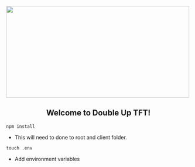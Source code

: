 <img src="https://images.contentstack.io/v3/assets/blt731acb42bb3d1659/blt11eb191baabd2b12/616a3669ca94fe77b0519651/101821_TFTDoubleUp_Banner.jpg" width="500" height="250">

<center><h2>Welcome to Double Up TFT!</h2></center>

`npm install`

- This will need to done to root and client folder.

`touch .env`
- Add environment variables
